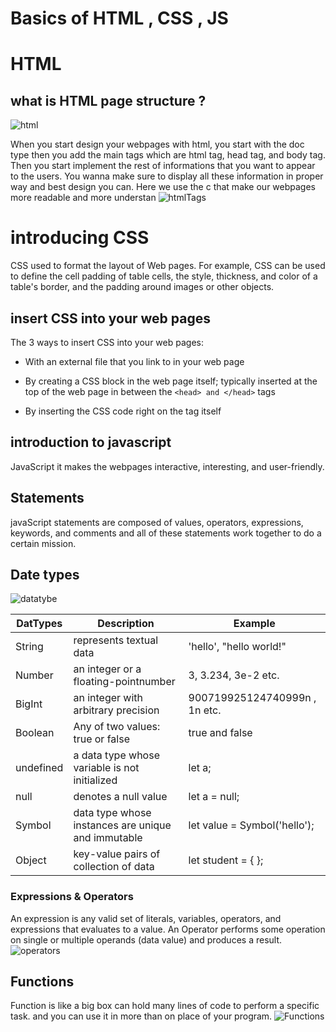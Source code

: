 # **Basics of HTML , CSS , JS** #
# HTML #
## what is HTML page structure ?

![html](https://3.bp.blogspot.com/-sgm6BBz6KbM/VuarmPKRJ1I/AAAAAAAAG4Q/5GDCRhO09IgiCE2DQXhA0OVaxlylGWvvw/s1600/html-structure.png)

When you start design your webpages with html, you start with the doc type then you add the main tags which are html tag, head tag, and body tag. Then you start implement the rest of informations that you want to appear to the users. You wanna make sure to display all these information in proper way and best design you can. Here we use the c that make our webpages more readable and more understan
![htmlTags](https://images.slideplayer.com/20/6026467/slides/slide_5.jpg)

# introducing CSS #
CSS used to format the layout of Web pages. For example, CSS can be used to define the cell padding of table cells, the style, thickness, and color of a table's border, and the padding around images or other objects.

## insert CSS into your web pages

The 3 ways to insert CSS into your web pages:

- With an external file that you link to in your web page

- By creating a CSS block in the web page itself; typically inserted at the top of the web page in between the 
`<head> and </head>` tags

- By inserting the CSS code right on the tag itself

## introduction to javascript
JavaScript it makes the webpages interactive, interesting, and user-friendly.
## Statements
javaScript statements are composed of values, operators, expressions, keywords, and comments and all of these statements work together to do a certain mission.

## Date types
![datatybe](https://www.tutsmake.com/wp-content/uploads/2020/05/JavaScript-Data-Types-Examples-1.jpeg)

DatTypes|Description|Example
---|---|---
String|represents textual data|'hello', "hello world!" 
Number|an integer or a floating-pointnumber|3, 3.234, 3e-2 etc.
BigInt|an integer with arbitrary precision|900719925124740999n , 1n etc.
Boolean|Any of two values: true or false|true and false
undefined|a data type whose variable is not initialized|let a;
null|denotes a null value|let a = null;
Symbol|data type whose instances are unique and immutable|let value = Symbol('hello');
Object|key-value pairs of collection of data|let student = { };

### Expressions & Operators
An expression is any valid set of literals, variables, operators, and expressions that evaluates to a value.
An Operator performs some operation on single or multiple operands (data value) and produces a result.
![operators](https://i.ytimg.com/vi/wFB-ywsNPwg/maxresdefault.jpg)

## Functions
Function is like a big box can hold many lines of code to perform a specific task. and you can use it in more than on place of your program.
![Functions](https://www.frontamentals.com/static/function-breakdown-e46e54ec2e0de641547f63411acb1d84-67a1d.png)